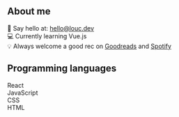 ## About me

👋 Say hello at: hello@louc.dev <br />
💻 Currently learning Vue.js  <br />
💡 Always welcome a good rec on <a href="https://www.goodreads.com/user/show/8620918-louise" target="_blank">Goodreads</a> and <a href="https://open.spotify.com/user/chingheirocks" target="_blank">Spotify</a>

## Programming languages

React <br />
JavaScript <br />
CSS <br />
HTML <br /> 
